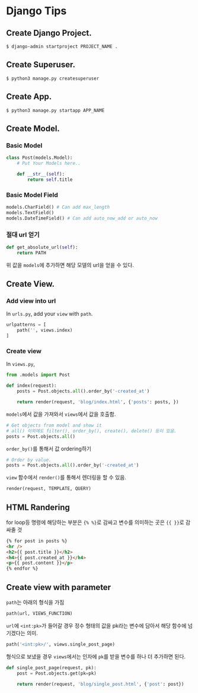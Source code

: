 # Django Tips

## Create Django Project.

```terminal
$ django-admin startproject PROJECT_NAME .
```

## Create Superuser.

```terminal
$ python3 manage.py createsuperuser
```

## Create App.

```terminal
$ python3 manage.py startapp APP_NAME
```

## Create Model.

### Basic Model

```python
class Post(models.Model):
    # Put Your Models here..

    def __str__(self):
        return self.title
```

### Basic Model Field

```python
models.CharField() # Can add max_length
models.TextField()
models.DateTimeField() # Can add auto_now_add or auto_now
```

### 절대 url 얻기

```python
def get_absolute_url(self):
    return PATH
```

위 값을 `models`에 추가하면 해당 모델의 url을 얻을 수 있다.

## Create View.

### Add view into url

In `urls.py`, add your `view` with `path`.

```python
urlpatterns = [
    path('', views.index)
]
```

### Create view

In `views.py`,

```python
from .models import Post

def index(request):
    posts = Post.objects.all().order_by('-created_at')

    return render(request, 'blog/index.html', {'posts': posts, })
```

`models`에서 값을 가져와서 `views`에서 값을 호출함.

```python
# Get objects from model and show it
# all() 이외에도 filter(), order_by(), create(), delete() 등이 있음.
posts = Post.objects.all()
```

`order_by()`를 통해서 값 ordering하기

```python
# Order by value.
posts = Post.objects.all().order_by('-created_at')
```

`view` 함수에서 `render()`를 통해서 렌더링을 할 수 있음.

```python
render(request, TEMPLATE, QUERY)
```

## HTML Randering

for loop등 명령에 해당하는 부분은 `{% %}`로 감싸고 변수를 의미하는 곳은 `{{ }}`로 감싸줄 것

```html
{% for post in posts %}
<hr />
<h2>{{ post.title }}</h2>
<h4>{{ post.created_at }}</h4>
<p>{{ post.content }}</p>
{% endfor %}
```

## Create view with parameter

`path`는 아래의 형식을 가짐

```python
path(url, VIEWS_FUNCTION)
```

`url`에 `<int:pk>`가 들어갈 경우 정수 형태의 값을 pk라는 변수에 담아서 해당 함수에 넘기겠다는 의미.

```python
path('<int:pk>/', views.single_post_page)
```

형식으로 보냈을 경우 `views`에서는 인자에 `pk`를 받을 변수를 하나 더 추가하면 된다.

```python
def single_post_page(request, pk):
    post = Post.objects.get(pk=pk)

    return render(request, 'blog/single_post.html', {'post': post})
```
